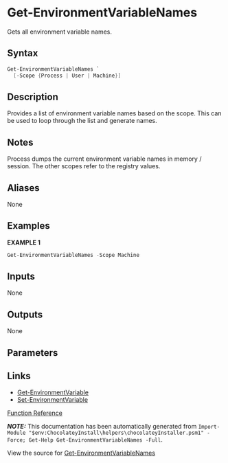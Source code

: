 ﻿---
Order: 70
xref: get-environmentvariablenames
Title: Get-EnvironmentVariableNames
Description: Information on Get-EnvironmentVariableNames function
RedirectFrom: docs/helpers-get-environment-variable-names
---

# Get-EnvironmentVariableNames

<!-- This documentation is automatically generated from https://github.com/chocolatey/choco/blob/stable/src/chocolatey.resources/helpers/functions/Get-EnvironmentVariableNames.ps1 using https://github.com/chocolatey/choco/blob/stable/GenerateDocs.ps1. Contributions are welcome at the original location(s). -->

Gets all environment variable names.

## Syntax

~~~powershell
Get-EnvironmentVariableNames `
  [-Scope {Process | User | Machine}]
~~~

## Description

Provides a list of environment variable names based on the scope. This
can be used to loop through the list and generate names.

## Notes

Process dumps the current environment variable names in memory /
session. The other scopes refer to the registry values.

## Aliases

None

## Examples

 **EXAMPLE 1**

~~~powershell
Get-EnvironmentVariableNames -Scope Machine

~~~

## Inputs

None

## Outputs

None

## Parameters



## Links

 * [Get-EnvironmentVariable](xref:get-environmentvariable)
 * [Set-EnvironmentVariable](xref:set-environmentvariable)


[Function Reference](xref:powershell-reference)

***NOTE:*** This documentation has been automatically generated from `Import-Module "$env:ChocolateyInstall\helpers\chocolateyInstaller.psm1" -Force; Get-Help Get-EnvironmentVariableNames -Full`.

View the source for [Get-EnvironmentVariableNames](https://github.com/chocolatey/choco/blob/stable/src/chocolatey.resources/helpers/functions/Get-EnvironmentVariableNames.ps1)
